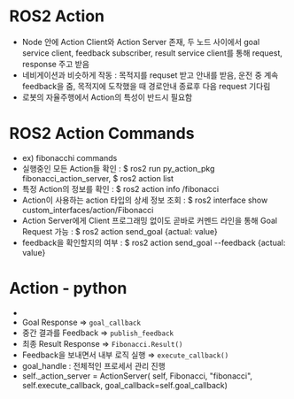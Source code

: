 # ROS2 Action
- Node 안에 Action Client와 Action Server 존재, 두 노드 사이에서 goal service client, feedback subscriber, result service client를 통해 request, response 주고 받음
- 네비게이션과 비슷하게 작동 : 목적지를 requset 받고 안내를 받음, 운전 중 계속 feedback을 줌, 목적지에 도착했을 때 경로안내 종료후 다음 request 기다림
- 로봇의 자율주행에서 Action의 특성이 반드시 필요함

# ROS2 Action Commands
- ex) fibonacchi commands  
- 실행중인 모든 Action들 확인 : $ ros2 run py_action_pkg fibonacci_action_server, $ ros2 action list
- 특정 Action의 정보를 확인 : $ ros2 action info /fibonacci
- Action이 사용하는 action 타입의 상세 정보 조회 : $ ros2 interface show custom_interfaces/action/Fibonacci
- Action Server에게 Client 프로그래밍 없이도 곧바로 커멘드 라인을 통해 Goal  Request 가능 : $ ros2 action send_goal <Action-name> <action-type> {actual: value}
- feedback을 확인할지의 여부 : $ ros2 action send_goal --feedback <Action-name> <action-type> {actual: value}
  
# Action - python 
- <action server> 
- Goal Response ⇒  `goal_callback`
- 중간 결과를 Feedback ⇒ `publish_feedback`
- 최종 Result Response ⇒ `Fibonacci.Result()`
- Feedback을 보내면서 내부 로직 실행 ⇒ `execute_callback()`
- goal_handle :  전체적인 프로세서 관리 진행
-  self._action_server = ActionServer(
    self, Fibonacci, "fibonacci",
    self.execute_callback,
    goal_callback=self.goal_callback)

